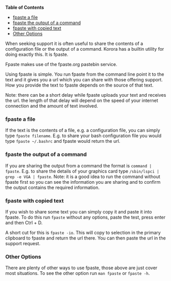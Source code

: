 

**Table of Contents**  

- [fpaste a file](#fpaste-a-file)
- [fpaste the output of a command](#fpaste-the-output-of-a-command)
- [fpaste with copied text](#fpaste-with-copied-text)
- [Other Options](#other-options)



When seeking support it is often useful to share the contents of a configuration file or the output of a command. Korora has a builtin utility for doing exactly this. It is fpaste. 

Fpaste makes use of the fpaste.org pastebin service.

Using fpaste is simple. You run fpaste from the command line point it to the text and it gives you a url which you can share with those offering support. How you provide the text to fpaste depends on the source of that text. 

Note: there can be a short delay while fpaste uploads your text and receives the url. the length of that delay will depend on the speed of your internet connection and the amount of text involved.

<a name="fpaste-a-file"></a>
### fpaste a file
If the text is the contents of a file, e.g. a configuration file, you can simply type `fpaste filename`.  E.g. to share your bash configuration file you would type `fpaste ~/.bashrc` and fpaste would return the url.

<a name="fpaste-the-output-of-a-command"></a>
### fpaste the output of a command
If you are sharing the output from a command the format is `command | fpaste`. E.g. to share the details of your graphics card type `/sbin/lspci | grep -e VGA | fpaste`. 
Note: it is a good idea to run the command without fpaste first so you can see the information you are sharing and to confirm the output contains the required information.

<a name="fpaste-with-copied-text"></a>
### fpaste with copied text
If you wish to share some text you can simply copy it and paste it into fpaste. To do this run `fpaste` without any options, paste the test, press enter and then Ctrl + D.

A short cut for this is `fpaste -io`. This will copy to selection in the primary clipboard to fpaste and return the url there. You can then paste the url in the support request.

<a name="other-options"></a>
### Other Options
There are plenty of other ways to use fpaste, those above are just cover most situations. To see the other option run `man fpaste` or `fpaste -h`.
